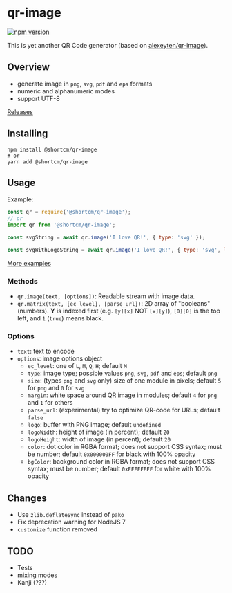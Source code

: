 qr-image
========

[![npm version](https://badge.fury.io/js/%40shortcm%2Fqr-image.svg)](https://badge.fury.io/js/%40shortcm%2Fqr-image)

This is yet another QR Code generator (based on [alexeyten/qr-image](https://github.com/alexeyten/qr-image)).

Overview
--------

  * generate image in `png`, `svg`, `pdf` and `eps` formats
  * numeric and alphanumeric modes
  * support UTF-8

[Releases](https://github.com/Short-io/qr-image/releases)

Installing
-----

```shell
npm install @shortcm/qr-image
# or
yarn add @shortcm/qr-image
```

Usage
-----

Example:
```javascript
const qr = require('@shortcm/qr-image');
// or
import qr from '@shortcm/qr-image';

const svgString = await qr.image('I love QR!', { type: 'svg' });

const svgWithLogoString = await qr.image('I love QR!', { type: 'svg', logo: fs.openFileSync('my logo') });
```

[More examples](./examples)

### Methods

  * `qr.image(text, [options])`: Readable stream with image data.
  * `qr.matrix(text, [ec_level], [parse_url])`: 2D array of "booleans" (numbers). __Y__ is indexed first (e.g. `[y][x]` NOT `[x][y]`), `[0][0]` is the top left, and `1` (`true`) means black.

### Options

  * `text`: text to encode
  * `options`: image options object
    * `ec_level`: one of `L`, `M`, `Q`, `H`; default `M`
    * `type`: image type; possible values `png`, `svg`, `pdf` and `eps`; default `png`
    * `size`: (types `png` and `svg` only) size of one module in pixels; default `5` for `png` and `0` for `svg`
    * `margin`: white space around QR image in modules; default `4` for `png` and `1` for others
    * `parse_url`: (experimental) try to optimize QR-code for URLs; default `false`
    * `logo`: buffer with PNG image; default `undefined`
    * `logoWidth`: height of image (in percent); default `20`
    * `logoHeight`: width of image (in percent); default `20`
    * `color`: dot color in RGBA format; does not support CSS syntax; must be number; default `0x000000FF` for black with 100% opacity
    * `bgColor`: background color in RGBA format; does not support CSS syntax; must be number; default `0xFFFFFFFF` for white with 100% opacity

Changes
-------

  * Use `zlib.deflateSync` instead of `pako`
  * Fix deprecation warning for NodeJS 7
  * `customize` function removed

TODO
----

  * Tests
  * mixing modes
  * Kanji (???)
